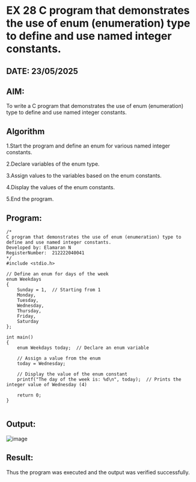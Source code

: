 # EX 28 C program that demonstrates the use of enum (enumeration) type to define and use named integer constants.
## DATE: 23/05/2025
## AIM:
To write a C program that demonstrates the use of enum (enumeration) type to define and use named integer constants.

## Algorithm
1.Start the program and define an enum for various named integer constants.

2.Declare variables of the enum type.

3.Assign values to the variables based on the enum constants.

4.Display the values of the enum constants.

5.End the program.  

## Program:
```
/*
C program that demonstrates the use of enum (enumeration) type to define and use named integer constants.
Developed by: Elamaran N
RegisterNumber:  212222040041
*/
#include <stdio.h>

// Define an enum for days of the week
enum Weekdays
{
    Sunday = 1,  // Starting from 1
    Monday,
    Tuesday,
    Wednesday,
    Thursday,
    Friday,
    Saturday
};

int main()
{
    enum Weekdays today;  // Declare an enum variable

    // Assign a value from the enum
    today = Wednesday;

    // Display the value of the enum constant
    printf("The day of the week is: %d\n", today);  // Prints the integer value of Wednesday (4)

    return 0;
}


```

## Output:

![image](https://github.com/user-attachments/assets/61831a6c-c84b-403c-b784-4b4879cb3a8c)


## Result:
Thus the program was executed and the output was verified successfully.
